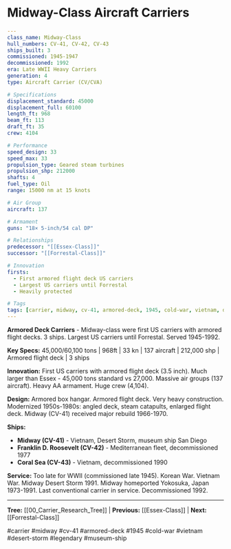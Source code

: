 # Midway-Class Aircraft Carriers

```yaml
---
class_name: Midway-Class
hull_numbers: CV-41, CV-42, CV-43
ships_built: 3
commissioned: 1945-1947
decommissioned: 1992
era: Late WWII Heavy Carriers
generation: 4
type: Aircraft Carrier (CV/CVA)

# Specifications
displacement_standard: 45000
displacement_full: 60100
length_ft: 968
beam_ft: 113
draft_ft: 35
crew: 4104

# Performance
speed_design: 33
speed_max: 33
propulsion_type: Geared steam turbines
propulsion_shp: 212000
shafts: 4
fuel_type: Oil
range: 15000 nm at 15 knots

# Air Group
aircraft: 137

# Armament
guns: "18× 5-inch/54 cal DP"

# Relationships
predecessor: "[[Essex-Class]]"
successor: "[[Forrestal-Class]]"

# Innovation
firsts:
  - First armored flight deck US carriers
  - Largest US carriers until Forrestal
  - Heavily protected

# Tags
tags: [carrier, midway, cv-41, armored-deck, 1945, cold-war, vietnam, desert-storm, active, legendary]
---
```

**Armored Deck Carriers** - Midway-class were first US carriers with armored flight decks. 3 ships. Largest US carriers until Forrestal. Served 1945-1992.

**Key Specs:** 45,000/60,100 tons | 968ft | 33 kn | 137 aircraft | 212,000 shp | Armored flight deck | 3 ships

**Innovation:** First US carriers with armored flight deck (3.5 inch). Much larger than Essex - 45,000 tons standard vs 27,000. Massive air groups (137 aircraft). Heavy AA armament. Huge crew (4,104).

**Design:** Armored box hangar. Armored flight deck. Very heavy construction. Modernized 1950s-1980s: angled deck, steam catapults, enlarged flight deck. Midway (CV-41) received major rebuild 1966-1970.

**Ships:**
- **Midway (CV-41)** - Vietnam, Desert Storm, museum ship San Diego
- **Franklin D. Roosevelt (CV-42)** - Mediterranean fleet, decommissioned 1977
- **Coral Sea (CV-43)** - Vietnam, decommissioned 1990

**Service:** Too late for WWII (commissioned late 1945). Korean War. Vietnam War. Midway Desert Storm 1991. Midway homeported Yokosuka, Japan 1973-1991. Last conventional carrier in service. Decommissioned 1992.

---
**Tree:** [[00_Carrier_Research_Tree]] | **Previous:** [[Essex-Class]] | **Next:** [[Forrestal-Class]]

#carrier #midway #cv-41 #armored-deck #1945 #cold-war #vietnam #desert-storm #legendary #museum-ship
